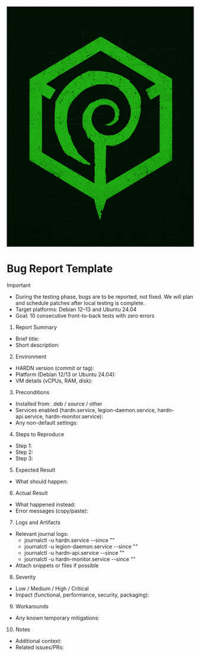 ![HARDN Logo](docs/assets/IMG_1233.jpeg)
# Bug Report Template

Important
- During the testing phase, bugs are to be reported, not fixed. We will plan and schedule patches after local testing is complete.
- Target platforms: Debian 12–13 and Ubuntu 24.04
- Goal: 10 consecutive front-to-back tests with zero errors

1. Report Summary
- Brief title:
- Short description:

2. Environment
- HARDN version (commit or tag):
- Platform (Debian 12/13 or Ubuntu 24.04):
- VM details (vCPUs, RAM, disk):

3. Preconditions
- Installed from: .deb / source / other
- Services enabled (hardn.service, legion-daemon.service, hardn-api.service, hardn-monitor.service):
- Any non-default settings:

4. Steps to Reproduce
- Step 1:
- Step 2:
- Step 3:

5. Expected Result
- What should happen:

6. Actual Result
- What happened instead:
- Error messages (copy/paste):

7. Logs and Artifacts
- Relevant journal logs:
  - journalctl -u hardn.service --since "<time>"
  - journalctl -u legion-daemon.service --since "<time>"
  - journalctl -u hardn-api.service --since "<time>"
  - journalctl -u hardn-monitor.service --since "<time>"
- Attach snippets or files if possible

8. Severity
- Low / Medium / High / Critical
- Impact (functional, performance, security, packaging):

9. Workarounds
- Any known temporary mitigations:

10. Notes
- Additional context:
- Related issues/PRs:
